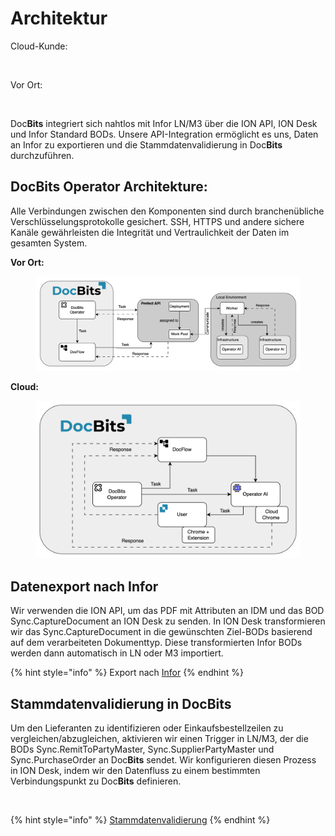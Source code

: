 # Architektur

Cloud-Kunde:

<figure><img src="../.gitbook/assets/architecture1.avif" alt=""><figcaption></figcaption></figure>

Vor Ort:

<figure><img src="../.gitbook/assets/architecture2.avif" alt=""><figcaption></figcaption></figure>

Doc**Bits** integriert sich nahtlos mit Infor LN/M3 über die ION API, ION Desk und Infor Standard BODs. Unsere API-Integration ermöglicht es uns, Daten an Infor zu exportieren und die Stammdatenvalidierung in Doc**Bits** durchzuführen.

## **DocBits Operator Architekture:**&#x20;

Alle Verbindungen zwischen den Komponenten sind durch branchenübliche Verschlüsselungsprotokolle gesichert. SSH, HTTPS und andere sichere Kanäle gewährleisten die Integrität und Vertraulichkeit der Daten im gesamten System.

**Vor Ort:**&#x20;

<figure><img src="../.gitbook/assets/Operator .png" alt=""><figcaption></figcaption></figure>

**Cloud:**&#x20;

<figure><img src="../.gitbook/assets/Operator Cloud .png" alt=""><figcaption></figcaption></figure>

## Datenexport nach Infor

Wir verwenden die ION API, um das PDF mit Attributen an IDM und das BOD Sync.CaptureDocument an ION Desk zu senden. In ION Desk transformieren wir das Sync.CaptureDocument in die gewünschten Ziel-BODs basierend auf dem verarbeiteten Dokumenttyp. Diese transformierten Infor BODs werden dann automatisch in LN oder M3 importiert.

{% hint style="info" %}
Export nach [Infor](../setup/exporting-in-docbits/exporting-to-infor/)
{% endhint %}

## Stammdatenvalidierung in DocBits

Um den Lieferanten zu identifizieren oder Einkaufsbestellzeilen zu vergleichen/abzugleichen, aktivieren wir einen Trigger in LN/M3, der die BODs Sync.RemitToPartyMaster, Sync.SupplierPartyMaster und Sync.PurchaseOrder an Doc**Bits** sendet. Wir konfigurieren diesen Prozess in ION Desk, indem wir den Datenfluss zu einem bestimmten Verbindungspunkt zu Doc**Bits** definieren.

<figure><img src="../.gitbook/assets/architecture3.avif" alt=""><figcaption></figcaption></figure>

{% hint style="info" %}
[Stammdatenvalidierung](../setup/importing-customer-master-data/)
{% endhint %}
